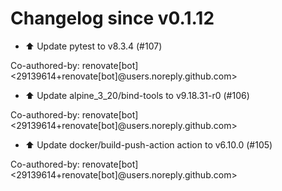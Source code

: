 # Changelog since v0.1.12
- ⬆️ Update pytest to v8.3.4 (#107)

Co-authored-by: renovate[bot] <29139614+renovate[bot]@users.noreply.github.com> 
- ⬆️ Update alpine_3_20/bind-tools to v9.18.31-r0 (#106)

Co-authored-by: renovate[bot] <29139614+renovate[bot]@users.noreply.github.com> 
- ⬆️ Update docker/build-push-action action to v6.10.0 (#105)

Co-authored-by: renovate[bot] <29139614+renovate[bot]@users.noreply.github.com> 

